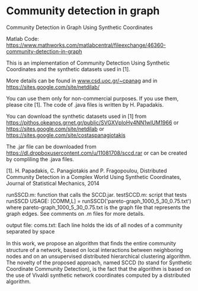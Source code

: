 # Community detection in graph

Community Detection in Graph Using Synthetic Coordinates

Matlab Code: https://www.mathworks.com/matlabcentral/fileexchange/46360-community-detection-in-graph

This is an implementation of Community Detection Using Synthetic Coordinates
and the synthetic datasets used in [1].

More details can be found in www.csd.uoc.gr/~cpanag
and in https://sites.google.com/site/netdilab/

You can use them only for non-commercial purposes.
If you use them, please cite [1]. The code of .java files
is written by H. Papadakis.

You can download the synthetic datasets used in [1] from
https://pithos.okeanos.grnet.gr/public/SVGXVpIoHy4NN1wIUM1966
or https://sites.google.com/site/netdilab
or https://sites.google.com/site/costaspanagiotakis

The .jar file can be downloaded from https://dl.dropboxusercontent.com/u/11081708/sccd.rar
or can be created by compliling the .java files.

[1]. H. Papadakis, C. Panagiotakis and P. Fragopoulou,
Distributed Community Detection in a Complex World Using Synthetic Coordinates, Journal of
Statistical Mechanics, 2014

runSSCD.m: function that calls the SCCD.jar.
testSCCD.m: script that tests runSSCD
USAGE: [COMM,L] = runSSCD('pareto-graph_1000_5_30_0.75.txt')
where pareto-graph_1000_5_30_0.75.txt is the graph file that represents the graph edges.
See comments on .m files for more details.

output file: coms.txt: Each line holds the ids of all nodes of a community separated by space

In this work, we propose an algorithm that ﬁnds the
entire community structure of a network, based on local interactions between
neighboring nodes and on an unsupervised distributed hierarchical clustering
algorithm. The novelty of the proposed approach, named SCCD (to stand for
Synthetic Coordinate Community Detection), is the fact that the algorithm is based on the use of Vivaldi synthetic network coordinates computed by a distributed algorithm.
